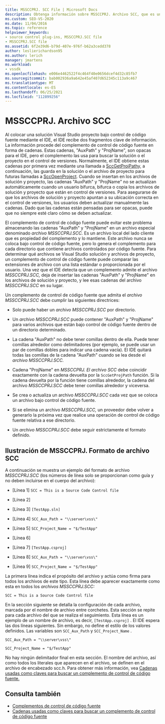 ```yaml
---
title: MSSCCPRJ. SCC File | Microsoft Docs
description: Obtenga información sobre MSSCCPRJ. Archivo SCC, que es un archivo local del lado cliente que usa el complemento control de código fuente, que funciona con el SDK Visual Studio.
ms.custom: SEO-VS-2020
ms.date: 11/04/2016
ms.topic: reference
helpviewer_keywords:
- source control plug-ins, MSSCCPRJ.SCC file
- MSSCCPRJ.SCC file
ms.assetid: 6f2e39d6-b79d-407e-976f-b62a3cedd378
author: leslierichardson95
ms.author: lerich
manager: jmartens
ms.workload:
- vssdk
ms.openlocfilehash: e006e4462522f4c464f40e0656dcef4d32c85fb7
ms.sourcegitcommit: bab002936a9a642e45af407d652345c113a9c467
ms.translationtype: MT
ms.contentlocale: es-ES
ms.lasthandoff: 06/25/2021
ms.locfileid: "112899256"
---
```

# <a name="mssccprjscc-file"></a>MSSCCPRJ. Archivo SCC
Al colocar una solución Visual Studio proyecto bajo control de código fuente mediante el IDE, el IDE recibe dos fragmentos clave de información. La información procede del complemento de control de código fuente en forma de cadenas. Estas cadenas, "AuxPath" y "ProjName", son opacas para el IDE, pero el complemento las usa para buscar la solución o el proyecto en el control de versiones. Normalmente, el IDE obtiene estas cadenas por primera vez mediante una llamada a [SccGetProjPath](../extensibility/sccgetprojpath-function.md)y, a continuación, las guarda en la solución o el archivo de proyecto para futuras llamadas a [SccOpenProject](../extensibility/sccopenproject-function.md). Cuando se insertan en los archivos de solución y proyecto, las cadenas "AuxPath" y "ProjName" no se actualizan automáticamente cuando un usuario bifurca, bifurca o copia los archivos de solución y proyecto que están en control de versiones. Para asegurarse de que los archivos de solución y proyecto apuntan a su ubicación correcta en el control de versiones, los usuarios deben actualizar manualmente las cadenas. Dado que las cadenas están pensadas para ser opacas, puede que no siempre esté claro cómo se deben actualizar.

 El complemento de control de código fuente puede evitar este problema almacenando las cadenas "AuxPath" y "ProjName" en un archivo especial denominado *archivo MSSCCPRJ.SCC.* Es un archivo local del lado cliente que es propiedad del complemento y lo mantiene. Este archivo nunca se coloca bajo control de código fuente, pero lo genera el complemento para cada directorio que contiene archivos controlados por código fuente. Para determinar qué archivos se Visual Studio solución y archivos de proyecto, un complemento de control de código fuente puede comparar las extensiones de archivo con una lista estándar o proporcionada por el usuario. Una vez que el IDE detecta que un complemento admite el archivo *MSSCCPRJ.SCC,* deja de insertar las cadenas "AuxPath" y "ProjName" en los archivos de solución y proyecto, y lee esas cadenas del archivo *MSSCCPRJ.SCC* en su lugar.

 Un complemento de control de código fuente que admita el *archivo MSSCCPRJ.SCC* debe cumplir las siguientes directrices:

- Solo puede haber un *archivo MSSCCPRJ.SCC* por directorio.

- Un *archivo MSSCCPRJ.SCC* puede contener "AuxPath" y "ProjName" para varios archivos que están bajo control de código fuente dentro de un directorio determinado.

- La cadena "AuxPath" no debe tener comillas dentro de ella. Puede tener comillas alrededor como delimitadores (por ejemplo, se puede usar un par de comillas dobles para indicar una cadena vacía). El IDE quitará todas las comillas de la cadena "AuxPath" cuando se lea desde el *archivo MSSCCPRJ.SCC.*

- Cadena "ProjName" en *MSSCCPRJ. El archivo SCC* debe coincidir exactamente con la cadena devuelta por la `SccGetProjPath` función. Si la cadena devuelta por la función tiene comillas alrededor, la cadena del archivo *MSSCCPRJ.SCC* debe tener comillas alrededor y viceversa.

- Se crea o actualiza un archivo *MSSCCPRJ.SCC* cada vez que se coloca un archivo bajo control de código fuente.

- Si se elimina un archivo *MSSCCPRJ.SCC,* un proveedor debe volver a generarlo la próxima vez que realice una operación de control de código fuente relativa a ese directorio.

- Un *archivo MSSCCPRJ.SCC* debe seguir estrictamente el formato definido.

## <a name="an-illustration-of-the-mssccprjscc-file-format"></a>Ilustración de MSSCCPRJ. Formato de archivo SCC
 A continuación se muestra un ejemplo del formato de archivo *MSSCCPRJ.SCC* (los números de línea solo se proporcionan como guía y no deben incluirse en el cuerpo del archivo):

- [Línea 1] `SCC = This is a Source Code Control file`

- [Línea 2]

- [Línea 3] `[TestApp.sln]`

- [Línea 4] `SCC_Aux_Path = "\\server\vss\"`

- [Línea 5] `SCC_Project_Name = "$/TestApp"`

- [Línea 6]

- [Línea 7] `[TestApp.csproj]`

- [Línea 8] `SCC_Aux_Path = "\\server\vss\"`

- [Línea 9] `SCC_Project_Name = "$/TestApp"`

 La primera línea indica el propósito del archivo y actúa como firma para todos los archivos de este tipo. Esta línea debe aparecer exactamente como esta en todos los *archivos MSSCCPRJ.SCC:*

 `SCC = This is a Source Code Control file`

 En la sección siguiente se detalla la configuración de cada archivo, marcada por el nombre de archivo entre corchetes. Esta sección se repite para cada archivo del que se realiza el seguimiento. Esta línea es un ejemplo de un nombre de archivo, es decir, `[TestApp.csproj]` . El IDE espera las dos líneas siguientes. Sin embargo, no define el estilo de los valores definidos. Las variables son `SCC_Aux_Path` y `SCC_Project_Name` .

 `SCC_Aux_Path = "\\server\vss\"`

 `SCC_Project_Name = "$/TestApp"`

 No hay ningún delimitador final en esta sección. El nombre del archivo, así como todos los literales que aparecen en el archivo, se definen en el archivo de encabezado scc.h. Para obtener más información, vea [Cadenas usadas como claves para buscar un complemento de control de código fuente.](../extensibility/strings-used-as-keys-for-finding-a-source-control-plug-in.md)

## <a name="see-also"></a>Consulta también
- [Complementos de control de código fuente](../extensibility/source-control-plug-ins.md)
- [Cadenas usadas como claves para buscar un complemento de control de código fuente](../extensibility/strings-used-as-keys-for-finding-a-source-control-plug-in.md)
